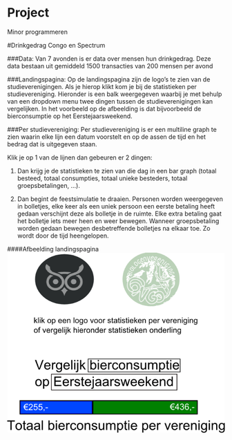 # Project
Minor programmeren

#Drinkgedrag Congo en Spectrum

###Data:
Van 7 avonden is er data over mensen hun drinkgedrag. Deze data bestaan uit gemiddeld 1500 transacties van 200 mensen per avond

###Landingspagina:
Op de landingspagina zijn de logo’s te zien van de studieverenigingen. Als je hierop klikt kom je bij de statistieken per studievereniging. Hieronder is een balk weergegeven waarbij je met behulp van een dropdown menu twee dingen tussen de studieverenigingen kan vergelijken. In het voorbeeld op de afbeelding is dat bijvoorbeeld de bierconsumptie op het Eerstejaarsweekend.

###Per studievereniging:
Per studievereniging is er een multiline graph te zien waarin elke lijn een datum voorstelt en op de assen de tijd en het bedrag dat is uitgegeven staan.

Klik je op 1 van de lijnen dan gebeuren er 2 dingen:

1.	Dan krijg je de statistieken te zien van die dag in een bar graph (totaal besteed, totaal consumpties, totaal unieke besteders, totaal groepsbetalingen, ...).

2.	Dan begint de feestsimulatie te draaien. Personen worden weergegeven in bolletjes, elke keer als een uniek persoon een eerste betaling heeft gedaan verschijnt deze als bolletje in de ruimte. Elke extra betaling gaat het bolletje iets meer heen en weer bewegen. Wanneer groepsbetaling worden gedaan bewegen desbetreffende bolletjes na elkaar toe. Zo wordt door de tijd heengelopen. 

####Afbeelding landingspagina
![alt text](https://github.com/stanleykelder/Project/blob/master/progplan1.png "Landingspagina")
